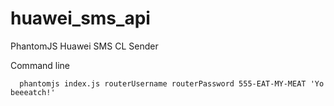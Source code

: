 huawei_sms_api
==============

PhantomJS Huawei SMS CL Sender

Command line
```
  phantomjs index.js routerUsername routerPassword 555-EAT-MY-MEAT 'Yo beeeatch!'
```
